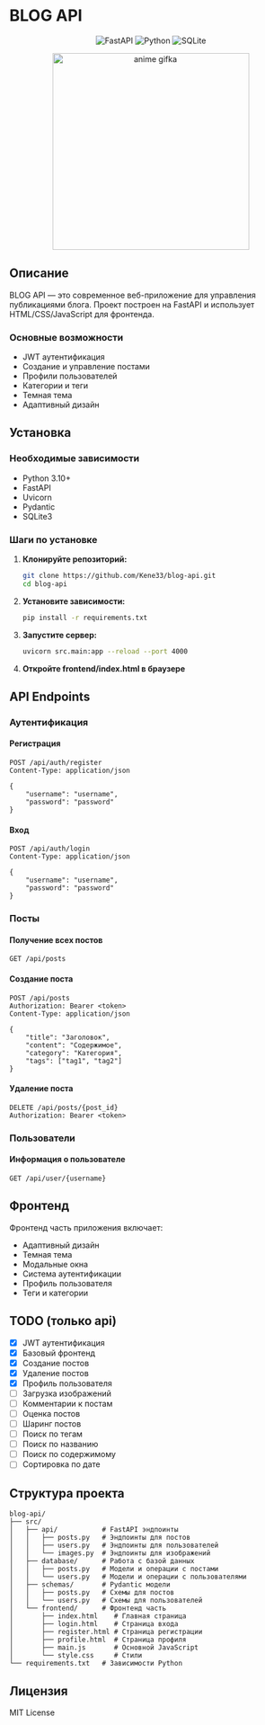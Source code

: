 # BLOG API

<div align="center">

![FastAPI](https://img.shields.io/badge/FastAPI-0.68.0-009688?style=flat-square&logo=fastapi)
![Python](https://img.shields.io/badge/Python-3.10+-blue?style=flat-square&logo=python)
![SQLite](https://img.shields.io/badge/SQLite-3.0.0-003B57?style=flat-square&logo=sqlite)

</div>

<div align="center">
  <img src="https://media1.tenor.com/m/gMU9WdWa4YIAAAAd/d4dj-d4dj-meme.gif" alt="anime gifka" width="350">
</div>

## Описание

BLOG API — это современное веб-приложение для управления публикациями блога. Проект построен на FastAPI и использует HTML/CSS/JavaScript для фронтенда. 

### Основные возможности

- JWT аутентификация
- Создание и управление постами
- Профили пользователей
- Категории и теги
- Темная тема
- Адаптивный дизайн

## Установка

### Необходимые зависимости

- Python 3.10+
- FastAPI
- Uvicorn
- Pydantic
- SQLite3

### Шаги по установке

1. **Клонируйте репозиторий:**
   ```bash
   git clone https://github.com/Kene33/blog-api.git
   cd blog-api
   ```

2. **Установите зависимости:**
   ```bash
   pip install -r requirements.txt
   ```

3. **Запустите сервер:**
   ```bash
   uvicorn src.main:app --reload --port 4000
   ```

4. **Откройте frontend/index.html в браузере**

## API Endpoints

### Аутентификация

#### Регистрация
```http
POST /api/auth/register
Content-Type: application/json

{
    "username": "username",
    "password": "password"
}
```

#### Вход
```http
POST /api/auth/login
Content-Type: application/json

{
    "username": "username",
    "password": "password"
}
```

### Посты

#### Получение всех постов
```http
GET /api/posts
```

#### Создание поста
```http
POST /api/posts
Authorization: Bearer <token>
Content-Type: application/json

{
    "title": "Заголовок",
    "content": "Содержимое",
    "category": "Категория",
    "tags": ["tag1", "tag2"]
}
```

#### Удаление поста
```http
DELETE /api/posts/{post_id}
Authorization: Bearer <token>
```

### Пользователи

#### Информация о пользователе
```http
GET /api/user/{username}
```

## Фронтенд

Фронтенд часть приложения включает:

- Адаптивный дизайн
- Темная тема
- Модальные окна
- Система аутентификации
- Профиль пользователя
- Теги и категории

## TODO (только api)

- [x] JWT аутентификация
- [x] Базовый фронтенд
- [x] Создание постов
- [x] Удаление постов
- [x] Профиль пользователя
- [ ] Загрузка изображений
- [ ] Комментарии к постам
- [ ] Оценка постов
- [ ] Шаринг постов
- [ ] Поиск по тегам
- [ ] Поиск по названию
- [ ] Поиск по содержимому
- [ ] Сортировка по дате

## Структура проекта

```
blog-api/
├── src/
│   ├── api/           # FastAPI эндпоинты
│   │   ├── posts.py   # Эндпоинты для постов
│   │   ├── users.py   # Эндпоинты для пользователей
│   │   └── images.py  # Эндпоинты для изображений
│   ├── database/      # Работа с базой данных
│   │   ├── posts.py   # Модели и операции с постами
│   │   └── users.py   # Модели и операции с пользователями
│   ├── schemas/       # Pydantic модели
│   │   ├── posts.py   # Схемы для постов
│   │   └── users.py   # Схемы для пользователей
│   └── frontend/      # Фронтенд часть
│       ├── index.html    # Главная страница
│       ├── login.html    # Страница входа
│       ├── register.html # Страница регистрации
│       ├── profile.html  # Страница профиля
│       ├── main.js       # Основной JavaScript
│       └── style.css     # Стили
└── requirements.txt   # Зависимости Python
```

## Лицензия

MIT License